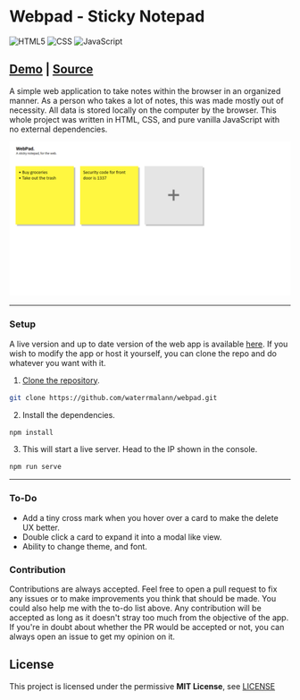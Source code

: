 # Webpad - Sticky Notepad

<img alt="HTML5" src="https://img.shields.io/badge/html5%20-%23E34F26.svg?&style=for-the-badge&logo=html5&logoColor=white"/> <img alt="CSS" src="https://img.shields.io/badge/css3%20-%231572B6.svg?&style=for-the-badge&logo=css3&logoColor=white"/> <img alt="JavaScript" src="https://img.shields.io/badge/javascript%20-%23323330.svg?&style=for-the-badge&logo=javascript&logoColor=%23F7DF1E"/>

## [Demo](https://waterrmalann.github.io/webpad/)   |   [Source](https://github.com/waterrmalann/webpad/blob/main/js/main.js)

A simple web application to take notes within the browser in an organized manner. As a person who takes a lot of notes, this was made mostly out of necessity. All data is stored locally on the computer by the browser. This whole project was written in HTML, CSS, and pure vanilla JavaScript with no external dependencies.

![Screenshot](screenshot.png)

---

### Setup

A live version and up to date version of the web app is available [here](https://waterrmalann.github.io/webpad/). If you wish to modify the app or host it yourself, you can clone the repo and do whatever you want with it.

1. [Clone the repository](https://docs.github.com/en/github/creating-cloning-and-archiving-repositories/cloning-a-repository-from-github/cloning-a-repository).
```sh
git clone https://github.com/waterrmalann/webpad.git
```
2. Install the dependencies.
```sh
npm install
```
3. This will start a live server. Head to the IP shown in the console.
```sh
npm run serve
```

---

### To-Do

- Add a tiny cross mark when you hover over a card to make the delete UX better.
- Double click a card to expand it into a modal like view.
- Ability to change theme, and font.

### Contribution

Contributions are always accepted. Feel free to open a pull request to fix any issues or to make improvements you think that should be made. You could also help me with the to-do list above. Any contribution will be accepted as long as it doesn't stray too much from the objective of the app. If you're in doubt about whether the PR would be accepted or not, you can always open an issue to get my opinion on it.

License
----

This project is licensed under the permissive **MIT License**, see [LICENSE](LICENSE)
